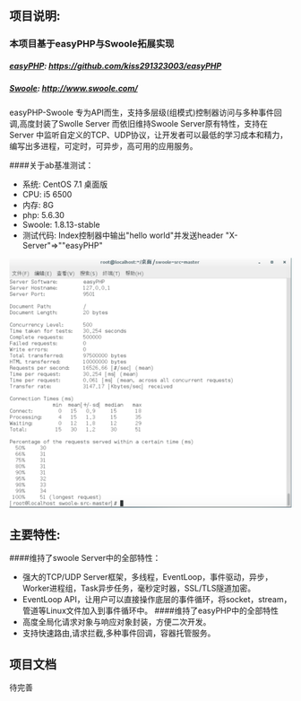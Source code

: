 ## 项目说明:
### 本项目基于easyPHP与Swoole拓展实现

##### [easyPHP](https://github.com/kiss291323003/easyPHP): https://github.com/kiss291323003/easyPHP
##### [Swoole](http://www.swoole.com/): http://www.swoole.com/

easyPHP-Swoole 专为API而生，支持多层级(组模式)控制器访问与多种事件回调,高度封装了Swolle Server 而依旧维持Swoole Server原有特性，支持在 Server 中监听自定义的TCP、UDP协议，让开发者可以最低的学习成本和精力，编写出多进程，可定时，可异步，高可用的应用服务。

####关于ab基准测试：

- 系统: CentOS 7.1 桌面版
- CPU: i5 6500
- 内存: 8G
- php: 5.6.30
- Swoole: 1.8.13-stable
- 测试代码: Index控制器中输出"hello world"并发送header "X-Server"=>""easyPHP"

![](example/abTest/ab.png)

## 主要特性:

####维持了swoole Server中的全部特性：

 - 强大的TCP/UDP Server框架，多线程，EventLoop，事件驱动，异步，Worker进程组，Task异步任务，毫秒定时器，SSL/TLS隧道加密。
 - EventLoop API，让用户可以直接操作底层的事件循环，将socket，stream，管道等Linux文件加入到事件循环中。
####维持了easyPHP中的全部特性
 - 高度全局化请求对象与响应对象封装，方便二次开发。
 - 支持快速路由,请求拦截,多种事件回调，容器托管服务。
## 项目文档
待完善
